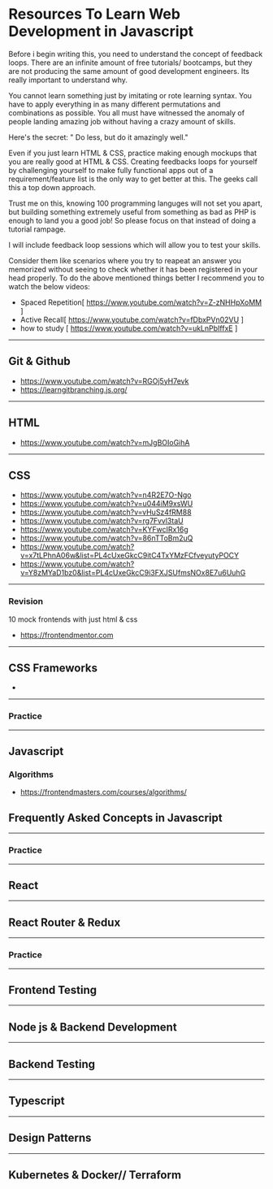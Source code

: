 # Resources To Learn  Web Development in Javascript

Before i begin writing this, you need to understand the concept of feedback loops. There are an infinite amount of free tutorials/ bootcamps, 
but they are not producing the same amount of good development engineers. Its really important to understand why.

You cannot learn something just by imitating or rote learning syntax. You have to apply everything in as many different permutations and combinations as possible. 
You all must have witnessed the anomaly of people landing amazing job without having a crazy amount of skills.

Here's the secret:
" Do less, but do it amazingly well."

Even if you just learn HTML & CSS, practice making enough mockups that you are really good at HTML & CSS. Creating feedbacks loops for yourself by challenging
yourself to make fully functional apps out of a requirement/feature list is the only way to get better at this. The geeks call this a top down approach.

Trust me on this, knowing 100 programming languges will not set you apart, but building something extremely useful from something as bad as PHP is enough to land you a good job!
So please focus on that instead of doing a tutorial rampage.

I will include feedback loop sessions which will allow you to test your skills.

Consider them like scenarios where you try to reapeat an answer you memorized without seeing to check whether it has been registered in your head properly.
To do the above mentioned things better I recommend you to watch the below videos:

- Spaced Repetition[ https://www.youtube.com/watch?v=Z-zNHHpXoMM ]
- Active Recall[ https://www.youtube.com/watch?v=fDbxPVn02VU ]
- how to study [ https://www.youtube.com/watch?v=ukLnPbIffxE ]

<hr>

## Git & Github

- https://www.youtube.com/watch?v=RGOj5yH7evk
- https://learngitbranching.js.org/

<hr>

## HTML

- https://www.youtube.com/watch?v=mJgBOIoGihA

<hr>

## CSS

- https://www.youtube.com/watch?v=n4R2E7O-Ngo
- https://www.youtube.com/watch?v=u044iM9xsWU
- https://www.youtube.com/watch?v=vHuSz4fRM88
- https://www.youtube.com/watch?v=rg7Fvvl3taU
- https://www.youtube.com/watch?v=KYFwcIRx16g
- https://www.youtube.com/watch?v=86nTToBm2uQ
- https://www.youtube.com/watch?v=x7tLPhnA06w&list=PL4cUxeGkcC9itC4TxYMzFCfveyutyPOCY
- https://www.youtube.com/watch?v=Y8zMYaD1bz0&list=PL4cUxeGkcC9i3FXJSUfmsNOx8E7u6UuhG


<hr>

### Revision
10 mock frontends with just html & css
- https://frontendmentor.com


<hr>

## CSS Frameworks
- 

<hr>

### Practice

<hr>

## Javascript



### Algorithms
- https://frontendmasters.com/courses/algorithms/


## Frequently Asked  Concepts in Javascript


<hr>

### Practice

<hr>

## React


<hr>

## React Router & Redux


<hr>

### Practice

<hr>

## Frontend Testing

<hr>

## Node js & Backend Development

<hr>

## Backend Testing


<hr>

## Typescript

<hr>

## Design Patterns

<hr>

## Kubernetes & Docker// Terraform



